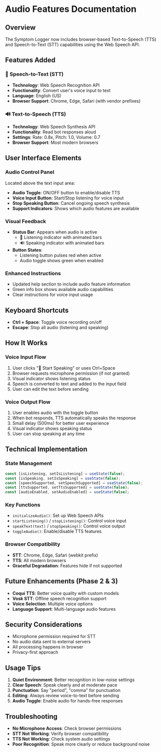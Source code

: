 # Audio Features Documentation

## Overview
The Symptom Logger now includes browser-based Text-to-Speech (TTS) and Speech-to-Text (STT) capabilities using the Web Speech API.

## Features Added

### 🎤 Speech-to-Text (STT)
- **Technology**: Web Speech Recognition API
- **Functionality**: Convert user's voice input to text
- **Language**: English (US)
- **Browser Support**: Chrome, Edge, Safari (with vendor prefixes)

### 🔊 Text-to-Speech (TTS)
- **Technology**: Web Speech Synthesis API
- **Functionality**: Read bot responses aloud
- **Settings**: Rate: 0.8x, Pitch: 1.0, Volume: 0.7
- **Browser Support**: Most modern browsers

## User Interface Elements

### Audio Control Panel
Located above the text input area:
- **Audio Toggle**: ON/OFF button to enable/disable TTS
- **Voice Input Button**: Start/Stop listening for voice input
- **Stop Speaking Button**: Cancel ongoing speech synthesis
- **Support Indicators**: Shows which audio features are available

### Visual Feedback
- **Status Bar**: Appears when audio is active
  - 🎤 Listening indicator with animated bars
  - 🔊 Speaking indicator with animated bars
- **Button States**: 
  - Listening button pulses red when active
  - Audio toggle shows green when enabled

### Enhanced Instructions
- Updated help section to include audio feature information
- Green info box shows available audio capabilities
- Clear instructions for voice input usage

## Keyboard Shortcuts
- **Ctrl + Space**: Toggle voice recording on/off
- **Escape**: Stop all audio (listening and speaking)

## How It Works

### Voice Input Flow
1. User clicks "🎤 Start Speaking" or uses Ctrl+Space
2. Browser requests microphone permission (if not granted)
3. Visual indicator shows listening status
4. Speech is converted to text and added to the input field
5. User can edit the text before sending

### Voice Output Flow
1. User enables audio with the toggle button
2. When bot responds, TTS automatically speaks the response
3. Small delay (500ms) for better user experience
4. Visual indicator shows speaking status
5. User can stop speaking at any time

## Technical Implementation

### State Management
```javascript
const [isListening, setIsListening] = useState(false);
const [isSpeaking, setIsSpeaking] = useState(false);
const [speechSupported, setSpeechSupported] = useState(false);
const [ttsSupported, setTtsSupported] = useState(false);
const [audioEnabled, setAudioEnabled] = useState(false);
```

### Key Functions
- `initializeAudio()`: Set up Web Speech APIs
- `startListening()` / `stopListening()`: Control voice input
- `speakText(text)` / `stopSpeaking()`: Control voice output
- `toggleAudio()`: Enable/disable TTS features

### Browser Compatibility
- **STT**: Chrome, Edge, Safari (webkit prefix)
- **TTS**: All modern browsers
- **Graceful Degradation**: Features hide if not supported

## Future Enhancements (Phase 2 & 3)
- **Coqui TTS**: Better voice quality with custom models
- **Vosk STT**: Offline speech recognition support
- **Voice Selection**: Multiple voice options
- **Language Support**: Multi-language audio features

## Security Considerations
- Microphone permission required for STT
- No audio data sent to external servers
- All processing happens in browser
- Privacy-first approach

## Usage Tips
1. **Quiet Environment**: Better recognition in low-noise settings
2. **Clear Speech**: Speak clearly and at moderate pace
3. **Punctuation**: Say "period", "comma" for punctuation
4. **Editing**: Always review voice-to-text before sending
5. **Audio Toggle**: Enable audio for hands-free responses

## Troubleshooting
- **No Microphone Access**: Check browser permissions
- **STT Not Working**: Verify browser compatibility
- **TTS Not Working**: Check system audio settings
- **Poor Recognition**: Speak more clearly or reduce background noise
